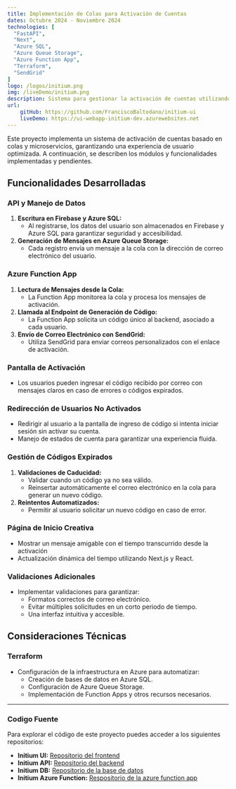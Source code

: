 ```yaml
---
title: Implementación de Colas para Activación de Cuentas
dates: Octubre 2024 - Noviembre 2024
technologies: [
  "FastAPI",
  "Next",
  "Azure SQL",
  "Azure Queue Storage",
  "Azure Function App",
  "Terraform",
  "SendGrid"
]
logo: /logos/initium.png
img: /liveDemo/initium.png
description: Sistema para gestionar la activación de cuentas utilizando colas, almacenamiento en Azure y envío de correos electrónicos automatizado mediante Azure Function App y SendGrid.
url:
    gitHub: https://github.com/FranciscoBaltodano/initium-ui
    liveDemo: https://ui-webapp-initium-dev.azurewebsites.net
---
```


Este proyecto implementa un sistema de activación de cuentas basado en colas y microservicios, garantizando una experiencia de usuario optimizada. A continuación, se describen los módulos y funcionalidades implementadas y pendientes.

## Funcionalidades Desarrolladas

### API y Manejo de Datos
1. **Escritura en Firebase y Azure SQL:**
   - Al registrarse, los datos del usuario son almacenados en Firebase y Azure SQL para garantizar seguridad y accesibilidad.
2. **Generación de Mensajes en Azure Queue Storage:**
   - Cada registro envía un mensaje a la cola con la dirección de correo electrónico del usuario.

### Azure Function App
1. **Lectura de Mensajes desde la Cola:**
   - La Function App monitorea la cola y procesa los mensajes de activación.
2. **Llamada al Endpoint de Generación de Código:**
   - La Function App solicita un código único al backend, asociado a cada usuario.
3. **Envío de Correo Electrónico con SendGrid:**
   - Utiliza SendGrid para enviar correos personalizados con el enlace de activación.

### Pantalla de Activación
- Los usuarios pueden ingresar el código recibido por correo con mensajes claros en caso de errores o códigos expirados.

### Redirección de Usuarios No Activados
- Redirigir al usuario a la pantalla de ingreso de código si intenta iniciar sesión sin activar su cuenta.
- Manejo de estados de cuenta para garantizar una experiencia fluida.

### Gestión de Códigos Expirados
1. **Validaciones de Caducidad:**
   - Validar cuando un código ya no sea válido.
   - Reinsertar automáticamente el correo electrónico en la cola para generar un nuevo código.
2. **Reintentos Automatizados:**
   - Permitir al usuario solicitar un nuevo código en caso de error.

### Página de Inicio Creativa
- Mostrar un mensaje amigable con el tiempo transcurrido desde la activación
- Actualización dinámica del tiempo utilizando Next.js y React.

### Validaciones Adicionales
- Implementar validaciones para garantizar:
  - Formatos correctos de correo electrónico.
  - Evitar múltiples solicitudes en un corto periodo de tiempo.
  - Una interfaz intuitiva y accesible.

## Consideraciones Técnicas

### Terraform
- Configuración de la infraestructura en Azure para automatizar:
  - Creación de bases de datos en Azure SQL.
  - Configuración de Azure Queue Storage.
  - Implementación de Function Apps y otros recursos necesarios.

---

### Codigo Fuente
Para explorar el código de este proyecto puedes acceder a los siguientes repositorios:
- **Initium UI:** [Repositorio del frontend](https://github.com/FranciscoBaltodano/initium-ui)
- **Initium API:** [Repositorio del backend](https://github.com/FranciscoBaltodano/initium-api)
- **Initium DB:** [Repositorio de la base de datos](https://github.com/FranciscoBaltodano/initium-object-db)
- **Initium Azure Function:** [Respositorio de la azure function app](https://github.com/FranciscoBaltodano/initium-function-app)
